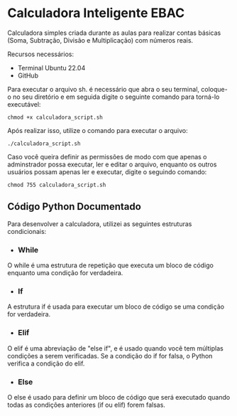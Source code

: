 # Calculadora Inteligente EBAC
Calculadora simples criada durante as aulas para realizar contas básicas (Soma, Subtração, Divisão e Multiplicação) com números reais.

Recursos necessários: 
* Terminal Ubuntu 22.04
* GitHub

Para executar o arquivo sh. é necessário que abra o seu terminal, coloque-o no seu diretório e em seguida digite o seguinte comando para torná-lo executável:

```
chmod +x calculadora_script.sh
```
Após realizar isso, utilize o comando para executar o arquivo: 

```
./calculadora_script.sh
```
Caso você queira definir as permissões de modo com que apenas o adminstrador possa executar, ler e editar o arquivo, enquanto os outros usuários possam apenas ler e executar, digite o seguindo comando:

```
chmod 755 calculadora_script.sh
```

## Código Python Documentado

Para desenvolver a calculadora, utilizei as seguintes estruturas condicionais: 
* ### **While**
O while é uma estrutura de repetição que executa um bloco de código enquanto uma condição for verdadeira.

* ### **If**
A estrutura if é usada para executar um bloco de código se uma condição for verdadeira.

* ### **Elif**
O elif é uma abreviação de "else if", e é usado quando você tem múltiplas condições a serem verificadas. Se a condição do if for falsa, o Python verifica a condição do elif.

* ### **Else**
O else é usado para definir um bloco de código que será executado quando todas as condições anteriores (if ou elif) forem falsas.
  








